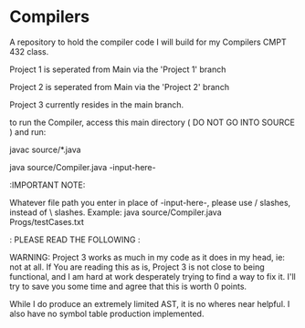 # Compilers
A repository to hold the compiler code I will build for my Compilers CMPT 432 class.

Project 1 is seperated from Main via the 'Project 1' branch

Project 2 is seperated from Main via the 'Project 2' branch

Project 3 currently resides in the main branch.

to run the Compiler, access this main directory ( DO NOT GO INTO SOURCE ) and run:

javac source/*.java

java source/Compiler.java -input-here-

:IMPORTANT NOTE:

Whatever file path you enter in place of -input-here-, please use / slashes, instead of \ slashes.
Example:
java source/Compiler.java Progs/testCases.txt

: PLEASE READ THE FOLLOWING :

WARNING: Project 3 works as much in my code as it does in my head, ie: not at all.
If You are reading this as is, Project 3 is not close to being functional, and I am hard at work desperately trying to find a way to fix it.
I'll try to save you some time and agree that this is worth 0 points.

While I do produce an extremely limited AST, it is no wheres near helpful. I also have no symbol table production implemented.
